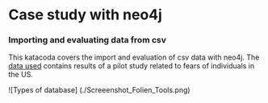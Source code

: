 # Case study with neo4j
### Importing and evaluating data from csv

This katacoda covers the import and evaluation of csv data with neo4j.
The [data used](https://www.kaggle.com/mlomuscio/fear-pilot) contains results of a pilot study related to fears of individuals in the US.



![Types of database] (./Screeenshot_Folien_Tools.png)
